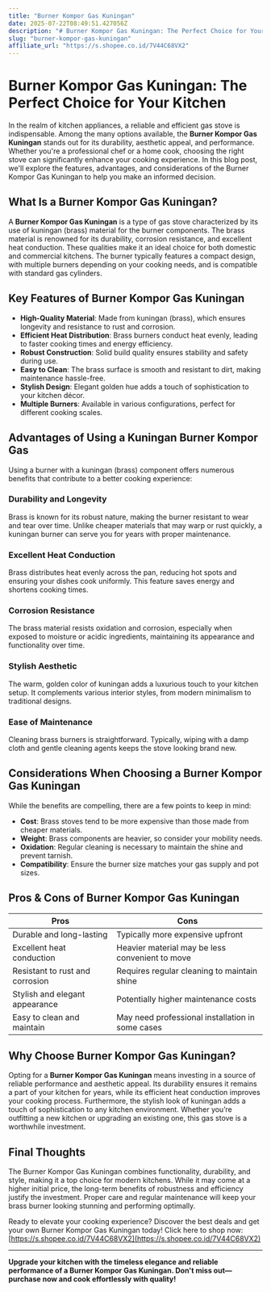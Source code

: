 ```yaml
---
title: "Burner Kompor Gas Kuningan"
date: 2025-07-22T08:49:51.427056Z
description: "# Burner Kompor Gas Kuningan: The Perfect Choice for Your Kitchen..."
slug: "burner-kompor-gas-kuningan"
affiliate_url: "https://s.shopee.co.id/7V44C68VX2"
---
```

# Burner Kompor Gas Kuningan: The Perfect Choice for Your Kitchen

In the realm of kitchen appliances, a reliable and efficient gas stove is indispensable. Among the many options available, the **Burner Kompor Gas Kuningan** stands out for its durability, aesthetic appeal, and performance. Whether you're a professional chef or a home cook, choosing the right stove can significantly enhance your cooking experience. In this blog post, we'll explore the features, advantages, and considerations of the Burner Kompor Gas Kuningan to help you make an informed decision.

## What Is a Burner Kompor Gas Kuningan?

A **Burner Kompor Gas Kuningan** is a type of gas stove characterized by its use of kuningan (brass) material for the burner components. The brass material is renowned for its durability, corrosion resistance, and excellent heat conduction. These qualities make it an ideal choice for both domestic and commercial kitchens. The burner typically features a compact design, with multiple burners depending on your cooking needs, and is compatible with standard gas cylinders.

## Key Features of Burner Kompor Gas Kuningan

- **High-Quality Material**: Made from kuningan (brass), which ensures longevity and resistance to rust and corrosion.
- **Efficient Heat Distribution**: Brass burners conduct heat evenly, leading to faster cooking times and energy efficiency.
- **Robust Construction**: Solid build quality ensures stability and safety during use.
- **Easy to Clean**: The brass surface is smooth and resistant to dirt, making maintenance hassle-free.
- **Stylish Design**: Elegant golden hue adds a touch of sophistication to your kitchen décor.
- **Multiple Burners**: Available in various configurations, perfect for different cooking scales.

## Advantages of Using a Kuningan Burner Kompor Gas

Using a burner with a kuningan (brass) component offers numerous benefits that contribute to a better cooking experience:

### Durability and Longevity

Brass is known for its robust nature, making the burner resistant to wear and tear over time. Unlike cheaper materials that may warp or rust quickly, a kuningan burner can serve you for years with proper maintenance.

### Excellent Heat Conduction

Brass distributes heat evenly across the pan, reducing hot spots and ensuring your dishes cook uniformly. This feature saves energy and shortens cooking times.

### Corrosion Resistance

The brass material resists oxidation and corrosion, especially when exposed to moisture or acidic ingredients, maintaining its appearance and functionality over time.

### Stylish Aesthetic

The warm, golden color of kuningan adds a luxurious touch to your kitchen setup. It complements various interior styles, from modern minimalism to traditional designs.

### Ease of Maintenance

Cleaning brass burners is straightforward. Typically, wiping with a damp cloth and gentle cleaning agents keeps the stove looking brand new.

## Considerations When Choosing a Burner Kompor Gas Kuningan

While the benefits are compelling, there are a few points to keep in mind:

- **Cost**: Brass stoves tend to be more expensive than those made from cheaper materials.
- **Weight**: Brass components are heavier, so consider your mobility needs.
- **Oxidation**: Regular cleaning is necessary to maintain the shine and prevent tarnish.
- **Compatibility**: Ensure the burner size matches your gas supply and pot sizes.

## Pros & Cons of Burner Kompor Gas Kuningan

| Pros                                              | Cons                                           |
|---------------------------------------------------|------------------------------------------------|
| Durable and long-lasting                         | Typically more expensive upfront             |
| Excellent heat conduction                        | Heavier material may be less convenient to move |
| Resistant to rust and corrosion                  | Requires regular cleaning to maintain shine |
| Stylish and elegant appearance                  | Potentially higher maintenance costs        |
| Easy to clean and maintain                       | May need professional installation in some cases |

## Why Choose Burner Kompor Gas Kuningan?

Opting for a **Burner Kompor Gas Kuningan** means investing in a source of reliable performance and aesthetic appeal. Its durability ensures it remains a part of your kitchen for years, while its efficient heat conduction improves your cooking process. Furthermore, the stylish look of kuningan adds a touch of sophistication to any kitchen environment. Whether you’re outfitting a new kitchen or upgrading an existing one, this gas stove is a worthwhile investment.

## Final Thoughts

The Burner Kompor Gas Kuningan combines functionality, durability, and style, making it a top choice for modern kitchens. While it may come at a higher initial price, the long-term benefits of robustness and efficiency justify the investment. Proper care and regular maintenance will keep your brass burner looking stunning and performing optimally.

Ready to elevate your cooking experience? Discover the best deals and get your own Burner Kompor Gas Kuningan today! Click here to shop now: [https://s.shopee.co.id/7V44C68VX2](https://s.shopee.co.id/7V44C68VX2)

---

**Upgrade your kitchen with the timeless elegance and reliable performance of a Burner Kompor Gas Kuningan. Don't miss out—purchase now and cook effortlessly with quality!**